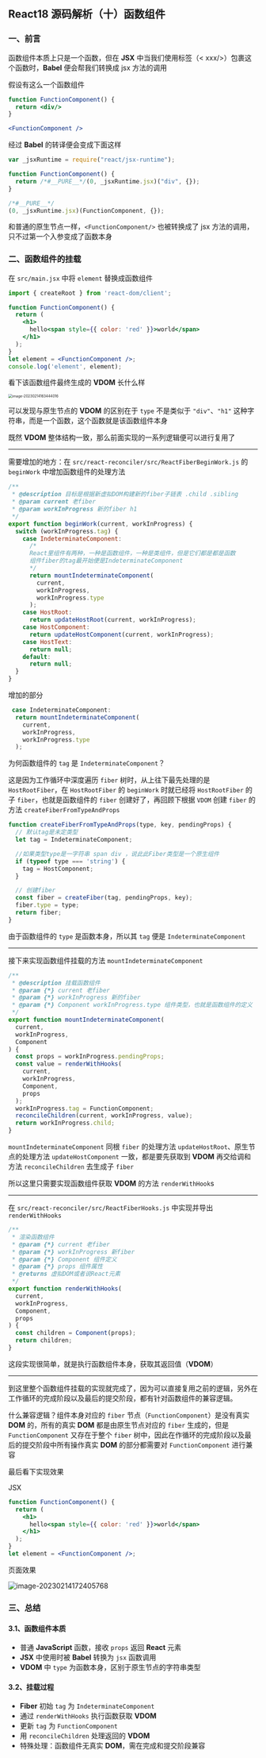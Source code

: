 ## React18 源码解析（十）函数组件

### 一、前言

函数组件本质上只是一个函数，但在 **JSX** 中当我们使用标签（< xxx/>）包裹这个函数时，**Babel** 便会帮我们转换成 jsx 方法的调用

假设有这么一个函数组件

```jsx
function FunctionComponent() {
  return <div/>
}

<FunctionComponent />
```

经过 **Babel** 的转译便会变成下面这样

```js
var _jsxRuntime = require("react/jsx-runtime");

function FunctionComponent() {
  return /*#__PURE__*/(0, _jsxRuntime.jsx)("div", {});
}

/*#__PURE__*/
(0, _jsxRuntime.jsx)(FunctionComponent, {});
```

和普通的原生节点一样，`<FunctionComponent/>` 也被转换成了 jsx 方法的调用，只不过第一个入参变成了函数本身

### 二、函数组件的挂载

在 `src/main.jsx` 中将 `element` 替换成函数组件

```jsx
import { createRoot } from 'react-dom/client';

function FunctionComponent() {
  return (
    <h1>
      hello<span style={{ color: 'red' }}>world</span>
    </h1>
  );
}
let element = <FunctionComponent />;
console.log('element', element);
```

看下该函数组件最终生成的 **VDOM** 长什么样

<img src="https://raw.githubusercontent.com/wanglufei561/picture_repo/master/assets/image-20230214163444016.png" alt="image-20230214163444016" style="zoom:50%;" />

可以发现与原生节点的 **VDOM** 的区别在于 `type` 不是类似于 `"div"`、`"h1"` 这种字符串，而是一个函数，这个函数就是该函数组件本身 <!--需要注意⚠️的是这个函数是经过了Babel转译之后的，不是我们原本写的了-->

既然 **VDOM** 整体结构一致，那么前面实现的一系列逻辑便可以进行复用了

------

需要增加的地方：在 `src/react-reconciler/src/ReactFiberBeginWork.js` 的 `beginWork` 中增加函数组件的处理方法

```jsx
/**
 * @description 目标是根据新虚拟DOM构建新的fiber子链表 .child .sibling
 * @param current 老fiber
 * @param workInProgress 新的fiber h1
 */
export function beginWork(current, workInProgress) {
  switch (workInProgress.tag) {
    case IndeterminateComponent:
      /*
      React里组件有两种，一种是函数组件，一种是类组件，但是它们都是都是函数
      组件fiber的tag最开始便是IndeterminateComponent
      */
      return mountIndeterminateComponent(
        current,
        workInProgress,
        workInProgress.type
      );
    case HostRoot:
      return updateHostRoot(current, workInProgress);
    case HostComponent:
      return updateHostComponent(current, workInProgress);
    case HostText:
      return null;
    default:
      return null;
  }
}
```

增加的部分

```jsx
 case IndeterminateComponent:
  return mountIndeterminateComponent(
    current,
    workInProgress,
    workInProgress.type
  );
```

为何函数组件的 `tag` 是 `IndeterminateComponent`？

这是因为工作循环中深度遍历 `fiber` 树时，从上往下最先处理的是 `HostRootFiber`，在 `HostRootFiber` 的 `beginWork` 时就已经将 `HostRootFiber` 的子 `fiber`，也就是函数组件的 `fiber` 创建好了，再回顾下根据 `VDOM` 创建 `fiber` 的方法 `createFiberFromTypeAndProps`

```js
function createFiberFromTypeAndProps(type, key, pendingProps) {
  // 默认tag是未定类型
  let tag = IndeterminateComponent;

  //如果类型type是一字符串 span div ，说此此Fiber类型是一个原生组件
  if (typeof type === 'string') {
    tag = HostComponent;
  }

  // 创建fiber
  const fiber = createFiber(tag, pendingProps, key);
  fiber.type = type;
  return fiber;
}
```

由于函数组件的 `type` 是函数本身，所以其 `tag` 便是 `IndeterminateComponent`

------

接下来实现函数组件挂载的方法 `mountIndeterminateComponent`

```jsx
/**
 * @description 挂载函数组件
 * @param {*} current 老fiber
 * @param {*} workInProgress 新的fiber
 * @param {*} Component workInProgress.type 组件类型，也就是函数组件的定义
 */
export function mountIndeterminateComponent(
  current,
  workInProgress,
  Component
) {
  const props = workInProgress.pendingProps;
  const value = renderWithHooks(
    current,
    workInProgress,
    Component,
    props
  );
  workInProgress.tag = FunctionComponent;
  reconcileChildren(current, workInProgress, value);
  return workInProgress.child;
}
```

`mountIndeterminateComponent` 同根 `fiber` 的处理方法 `updateHostRoot`、原生节点的处理方法 `updateHostComponent` 一致，都是要先获取到 **VDOM** 再交给调和方法 `reconcileChildren` 去生成子 `fiber`

所以这里只需要实现函数组件获取 **VDOM** 的方法 `renderWithHook`s

<!--注意⚠️mountIndeterminateComponent的第三个参数Component是workInProgress.type，也就是函数组件本身-->

------

在 `src/react-reconciler/src/ReactFiberHooks.js` 中实现并导出 `renderWithHooks`

```jsx
/**
 * 渲染函数组件
 * @param {*} current 老fiber
 * @param {*} workInProgress 新fiber
 * @param {*} Component 组件定义
 * @param {*} props 组件属性
 * @returns 虚拟DOM或者说React元素
 */
export function renderWithHooks(
  current,
  workInProgress,
  Component,
  props
) {
  const children = Component(props);
  return children;
}
```

这段实现很简单，就是执行函数组件本身，获取其返回值（**VDOM**）

<!--这里后面还有Hooks的逻辑实现-->

------

到这里整个函数组件挂载的实现就完成了，因为可以直接复用之前的逻辑，另外在工作循环的完成阶段以及最后的提交阶段，都有针对函数组件的兼容逻辑。

什么兼容逻辑？组件本身对应的 `fiber` 节点（`FunctionComponent`）是没有真实 **DOM** 的，所有的真实 **DOM** 都是由原生节点对应的 `fiber` 生成的，但是 `FunctionComponent` 又存在于整个 `fiber` 树中，因此在作循环的完成阶段以及最后的提交阶段中所有操作真实 **DOM** 的部分都需要对 `FunctionComponent` 进行兼容

最后看下实现效果

JSX

```jsx
function FunctionComponent() {
  return (
    <h1>
      hello<span style={{ color: 'red' }}>world</span>
    </h1>
  );
}
let element = <FunctionComponent />;
```

页面效果

![image-20230214172405768](https://raw.githubusercontent.com/wanglufei561/picture_repo/master/assets/image-20230214172405768.png)

### 三、总结

#### 3.1、函数组件本质

- 普通 **JavaScript** 函数，接收 `props` 返回 **React** 元素
- **JSX** 中使用时被 **Babel** 转换为 `jsx` 函数调用
- **VDOM** 中 `type` 为函数本身，区别于原生节点的字符串类型

#### 3.2、挂载过程

- **Fiber** 初始 `tag` 为 `IndeterminateComponent`
- 通过 `renderWithHooks` 执行函数获取 **VDOM**
- 更新 `tag` 为 `FunctionComponent`
- 用 `reconcileChildren` 处理返回的 **VDOM**
- 特殊处理：函数组件无真实 **DOM**，需在完成和提交阶段兼容



